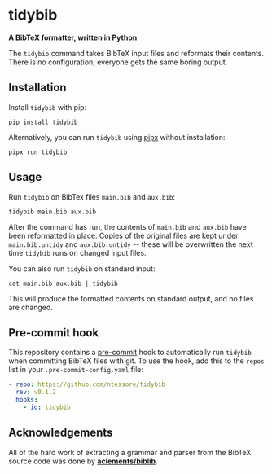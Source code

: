 # tidybib

**A BibTeX formatter, written in Python**

The `tidybib` command takes BibTeX input files and reformats their contents.
There is no configuration; everyone gets the same boring output.

## Installation

Install `tidybib` with pip:

    pip install tidybib

Alternatively, you can run `tidybib` using [pipx](https://pypa.github.io/pipx/)
without installation:

    pipx run tidybib

## Usage

Run `tidybib` on BibTex files `main.bib` and `aux.bib`:

    tidybib main.bib aux.bib

After the command has run, the contents of `main.bib` and `aux.bib` have been
reformatted in place. Copies of the original files are kept under
`main.bib.untidy` and `aux.bib.untidy` -- these will be overwritten the next
time `tidybib` runs on changed input files.

You can also run `tidybib` on standard input:

    cat main.bib aux.bib | tidybib

This will produce the formatted contents on standard output, and no files are
changed.

## Pre-commit hook

This repository contains a [pre-commit](https://pre-commit.com) hook to
automatically run `tidybib` when committing BibTeX files with git. To use the
hook, add this to the `repos` list in your `.pre-commit-config.yaml` file:

```yaml
- repo: https://github.com/ntessore/tidybib
  rev: v0.1.2
  hooks:
    - id: tidybib
```

## Acknowledgements

All of the hard work of extracting a grammar and parser from the BibTeX source
code was done by [**aclements/biblib**](https://github.com/aclements/biblib).
